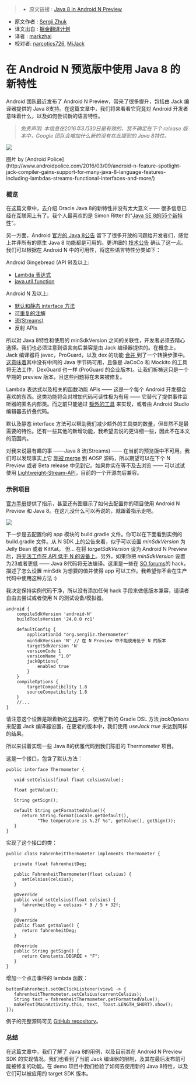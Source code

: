 >* 原文链接 : [Java 8 in Android N Preview](https://medium.com/@sergii/java-8-in-android-n-preview-76184e2ab7ad#.ywf5x3l8w)
* 原文作者 : [Sergii Zhuk](https://medium.com/@sergii)
* 译文出自 : [掘金翻译计划](https://github.com/xitu/gold-miner)
* 译者 : [markzhai](https://github.com/markzhai)
* 校对者: [narcotics726](https://github.com/narcotics726), [MiJack](https://github.com/MiJack)

# 在 Android N 预览版中使用 Java 8 的新特性

Android 团队最近发布了 Android N Preview，带来了很多提升，包括由 Jack 编译器提供的 Java 8支持。在这篇文章中，我们将来看看它究竟对 Android 开发者意味着什么，以及如何尝试新的语言特性。

> _免责声明: 本信息在2016年3月30日是有效的，我不确定在下个 release 版本中，Google 团队会增加什么新的没有在此提到的 Java 8特性。_

![](https://cdn-images-1.medium.com/max/800/1*0Vex_2H0J7MBBiu1EqMtaw.png)

<figcaption>图片 by [Android Police<sup class="readableLinkFootnote"></sup>](http://www.androidpolice.com/2016/03/09/android-n-feature-spotlight-jack-compiler-gains-support-for-many-java-8-language-features-including-lambdas-streams-functional-interfaces-and-more/)</figcaption>

### 概览

在这篇文章中，去介绍 Oracle Java 8的新特性并没有太大意义 —— 很多信息已经在互联网上有了。我个人最喜欢的是 Simon Ritter 的“[Java SE 8的55个新特性<sup class="readableLinkFootnote"></sup>](https://www.youtube.com/watch?v=rtAredKhyac)”。

另一方面，Android [官方的 Java 8公告<sup class="readableLinkFootnote"></sup>](http://android-developers.blogspot.de/2016/03/first-preview-of-android-n-developer.html) 留下了很多开放的问题给开发者们，感觉上并非所有的原生 Java 8 功能都是可用的。更详细的 [技术公告<sup class="readableLinkFootnote"></sup>](http://developer.android.com/intl/ru/preview/j8-jack.html) 确认了这一点。我们可以根据在 Android N 中的可用性，将这些语言特性分类如下：

Android Gingebread (API 9)及以上:

*   [Lambda 表达式](https://docs.oracle.com/javase/tutorial/java/javaOO/lambdaexpressions.html)
*   [java.util.function](https://docs.oracle.com/javase/8/docs/api/java/util/function/package-summary.html)

Android N 及以上:

*   [默认和静态 interface 方法](https://docs.oracle.com/javase/tutorial/java/IandI/defaultmethods.html)
*   [可重复的注解](https://docs.oracle.com/javase/tutorial/java/annotations/repeating.html)
*   [流(Streams)](http://www.oracle.com/technetwork/articles/java/ma14-java-se-8-streams-2177646.html)
*   反射 APIs

所以对 Java 8特性和使用的 minSdkVersion 之间的关联性，开发者必须去精心选择。我们也必须注意到语言向后兼容是由 Jack 编译器提供的。在概念上，Jack 编译器将 javac，ProGuard，以及 dex 的功能 [合并 <sup class="readableLinkFootnote"></sup>](https://www.guardsquare.com/blog/the_upcoming_jack_and_jill_compilers_in_android)到了一个转换步骤中。[这意味着<sup class="readableLinkFootnote"></sup>](http://trickyandroid.com/the-dark-world-of-jack-and-jill/)其中没有中间的 Java 字节码可用，且像是 JaCoCo 和 Mockito 的工具将无法工作，DexGuard 也一样 (ProGuard 的企业版本)。让我们祈祷这只是一个早期的 preview 版本，且这些问题将在未来被修复。

Lambda 表达式以及相关的函数功能 APIs —— 这是一个每个 Android 开发都会喜欢的东西。这类功能将会对增加代码可读性极为有用 —— 它替代了提供事件监听器的匿名内部类。而之前只能通过 [额外的工具<sup class="readableLinkFootnote"></sup>](http://zserge.com/blog/android-lambda.html) 来实现，或者由 Android Studio 编辑器去折叠代码。

默认及静态 interface 方法可以帮助我们减少额外的工具类的数量，但显然不是最需要的特性。还有一些其他的新增功能，我希望去说的更详细一些，因此不在本文的范围内。

对我来说最有趣的事 —— Java 8 流(Streams) —— 在当前的预览版中不可用。我们可以发现事实上它 [刚被 merge<sup class="readableLinkFootnote"></sup>](https://android.googlesource.com/platform/libcore/+/916b0af2ccdd1bdfc0283b1096b291c40997d05f) 到 AOSP 源码，所以期望可以在下个 N Preview 或者 Beta release 中见到它。如果你实在等不及去浏览 —— 可以试试使用 [Lightweight-Stream-API<sup class="readableLinkFootnote"></sup>](https://github.com/aNNiMON/Lightweight-Stream-API)，目前的一个开源向后兼容。

### 示例项目

[官方手册<sup class="readableLinkFootnote"></sup>](http://developer.android.com/preview/setup-sdk.html)提供了指示，甚至还有图展示了如何去配置你的项目使用 Android N Preview 和 Java 8。在这儿没什么可以再说的，就跟着指示走吧。

![](http://ww4.sinaimg.cn/large/a490147fjw1f2w1lxrva9j20m803pt9h.jpg)

下一步是去配置你的 app 模块的 build.gradle 文件。你可以在下面看到实例的 build.gradle 文件。从 N SDK 上的公告来看，似乎可以设置 _minSdkVersion_ 为 Jelly Bean 或者 KitKat。 但… 在将 _targetSdkVersion_ 设为 Android N Preview后，[将无法工作在 API 低于 N 的设备上<sup class="readableLinkFootnote"></sup>](http://stackoverflow.com/questions/36278517/java-8-in-android-n-preview)。另外，如果你把 _minSdkVersion_ 设置为23或者更低 —— Java 8代码将无法编译。这里是一些在 [SO forums<sup class="readableLinkFootnote"></sup>](http://stackoverflow.com/questions/35929484/android-n-cannot-run-on-lower-api-though-minsdk-set-to-14)的 hack，描述了怎么设置 minSdk 为想要的值并使得 app 可以工作。我希望你不会在生产代码中使用这种方法 :)

我决定保持实例代码干净，所以没有添加任何 hack 手段来做低版本兼容，请读者自由去尝试或者使用 N 的测试设备/模拟器。

```
android {
    compileSdkVersion 'android-N'
    buildToolsVersion '24.0.0 rc1'

    defaultConfig {
        applicationId "org.sergiiz.thermometer"
        minSdkVersion 'N' // 在 N Preview 中不能使用低于 N 的版本
        targetSdkVersion 'N'
        versionCode 1
        versionName "1.0"
        jackOptions{
            enabled true
        }
    }
    compileOptions {
        targetCompatibility 1.8
        sourceCompatibility 1.8
    }
    //...
}
```

请注意这个设置是跟着新的[文档<sup class="readableLinkFootnote"></sup>](http://developer.android.com/preview/j8-jack.html)来的，使用了新的 Gradle DSL 方法 _jackOptions_ 来配置 Jack 编译器设置，在更老的版本中，我们使用 _useJack true_ 来达到同样的结果。

所以来试着实现一些 Java 8的优雅代码到我们陈旧的 Thermometer 项目。

这是一个接口，包含了默认方法：

```
public interface Thermometer {

   void setCelsius(final float celsiusValue);

   float getValue();

   String getSign();

   default String getFormattedValue(){
      return String.format(Locale.getDefault(),
            "The temperature is %.2f %s", getValue(), getSign());
   }
}
```

实现了这个接口的类：

```
public class FahrenheitThermometer implements Thermometer {

   private float fahrenheitDeg;

   public FahrenheitThermometer(float celsius) {
      setCelsius(celsius);
   }

   @Override
   public void setCelsius(float celsius) {
      fahrenheitDeg = celsius * 9 / 5 + 32f;
   }

   @Override
   public float getValue() {
      return fahrenheitDeg;
   }

   @Override
   public String getSign() {
      return Constants.DEGREE + "F";
   }
}
```

增加一个点击事件的 lambda 函数：

```
buttonFahrenheit.setOnClickListener(view1 -> {
   fahrenheitThermometer.setCelsius(currentCelsius);
   String text = fahrenheitThermometer.getFormattedValue();
   makeText(MainActivity.this, text, Toast.LENGTH_SHORT).show();
});
```

例子的完整源码可见 [GitHub repository<sup class="readableLinkFootnote"></sup>](https://github.com/sergiiz/AndroidNPreviewJ8)。

### 总结

在这篇文章中，我们了解了 Java 8的用例，以及目前其在 Android N Preview SDK 的实现情况。我们也看到了当前 Jack 编译器的限制，及其在最后发布前可能被修复的功能。在 demo 项目中我们检验了如何去使用新的 Java 8特性，以及它们可以被应用的 target SDK 版本。
